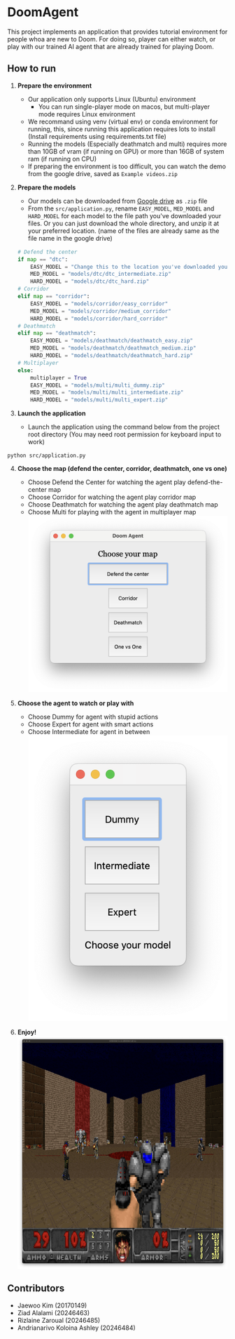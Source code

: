 # DoomAgent

This project implements an application that provides tutorial environment for people whoa are new to Doom.
For doing so, player can either watch, or play with our trained AI agent that are already trained for playing Doom.

## How to run
1. __Prepare the environment__
    * Our application only supports Linux (Ubuntu) environment
        * You can run single-player mode on macos, but multi-player mode requires Linux environment
    * We recommand using venv (virtual env) or conda environment for running, this, since running this application requires lots to install
    (Install requirements using requirements.txt file)
    * Running the models (Especially deathmatch and multi) requires more than 10GB of vram (if running on GPU) or more than 16GB of system ram (if running on CPU)
    * If preparing the environment is too difficult, you can watch the demo from the google drive, saved as `Example videos.zip`

2. __Prepare the models__
    * Our models can be downloaded from [Google drive](https://drive.google.com/drive/folders/1njCoR8-XmdMKT8RKTulf9X1PKd-8AdAx?usp=sharing) as `.zip` file
    * From the `src/application.py`, rename `EASY_MODEL`, `MED_MODEL` and `HARD_MODEL` for each model to the file path you've downloaded your files. Or you can just download the whole directory, and unzip it at your preferred location. (name of the files are already same as the file name in the google drive)

    ```python
    # Defend the center
    if map == "dtc":
        EASY_MODEL = "Change this to the location you've downloaded your file"
        MED_MODEL = "models/dtc/dtc_intermediate.zip"
        HARD_MODEL = "models/dtc/dtc_hard.zip"
    # Corridor
    elif map == "corridor":
        EASY_MODEL = "models/corridor/easy_corridor"
        MED_MODEL = "models/corridor/medium_corridor"
        HARD_MODEL = "models/corridor/hard_corridor"
    # Deathmatch
    elif map == "deathmatch":
        EASY_MODEL = "models/deathmatch/deathmatch_easy.zip"
        MED_MODEL = "models/deathmatch/deathmatch_medium.zip"
        HARD_MODEL = "models/deathmatch/deathmatch_hard.zip"
    # Multiplayer
    else:
        multiplayer = True
        EASY_MODEL = "models/multi/multi_dummy.zip"
        MED_MODEL = "models/multi/multi_intermediate.zip"
        HARD_MODEL = "models/multi/multi_expert.zip"
    ```

3. __Launch the application__
    * Launch the application using the command below from the project root directory
        (You may need root permission for keyboard input to work)
```
python src/application.py
```

4. __Choose the map (defend the center, corridor, deathmatch, one vs one)__
    * Choose Defend the Center for watching the agent play defend-the-center map
    * Choose Corridor for watching the agent play corridor map
    * Choose Deathmatch for watching the agent play deathmatch map
    * Choose Multi for playing with the agent in multiplayer map
![image](media/Menu.png)

5. __Choose the agent to watch or play with__
    * Choose Dummy for agent with stupid actions
    * Choose Expert for agent with smart actions
    * Choose Intermediate for agent in between
![image](media/select.png)

6. __Enjoy!__
![image](media/deathmatch.png)

## Contributors
* Jaewoo Kim (20170149)
* Ziad Alalami (20246463)
* Rizlaine Zaroual (20246485)
* Andrianarivo Koloina Ashley (20246484)
